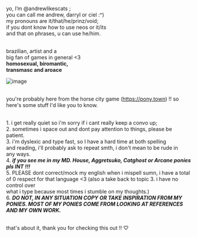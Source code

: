 yo, I’m @andrewlikescats ;
<br/> you can call me andrew, darryl or ciel :^) 
<br/> my pronouns are it/that/he/prinz/void;
<br/> if you dont know how to use neos or it/its
<br/> and that on phrases, u can use he/him.
 
<br/> brazilian, artist and a 
<br/> big fan of games in general <3
<br/> **homosexual, biromantic,** 
<br/> **transmasc and aroace**

![image](https://user-images.githubusercontent.com/99940081/155023579-431925fa-8747-4c13-9514-836b930ce354.png)

<br /> you're probably here from the horse city game (https://pony.town) !! so here's some stuff I'd like you to know.

<br/> 1. i get really quiet so i'm sorry if i cant really keep a convo up;
<br/> 2. sometimes i space out and dont pay attention to things, please be patient.
<br/> 3. i'm dyslexic and type fast, so I have a hard time at both spelling
<br/> and reading, i'll probably ask to repeat smth, i don't mean to be rude in
<br/> any ways.
<br/> 4. ***if you see me in my MD. House, Aggretsuko, Catghost or Arcane ponies pls INT !!!***
<br/> 5. PLEASE dont correct/mock my english when i mispell sumn, i have a total
<br/> of 0 respect for that language <3 (also a take back to topic 3. i have no control over
<br/> what i type because most times i stumble on my thoughts.)
<br/> 6. ***DO NOT, IN ANY SITUATION COPY OR TAKE INSPIRATION FROM MY PONIES. MOST OF MY PONIES COME FROM LOOKING AT REFERENCES AND MY OWN WORK.***

<br/>  that's about it, thank you for checking this out !! ♡


<!---
andrewlikescats/andrewlikescats is a ✨ special ✨ repository because its `README.md` (this file) appears on your GitHub profile.
You can click the Preview link to take a look at your changes.
--->
